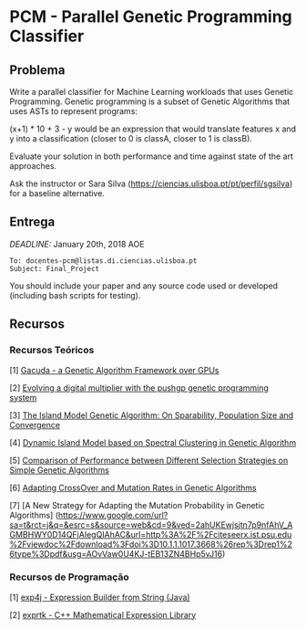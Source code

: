 ﻿# PCM - Parallel Genetic Programming Classifier

## Problema
Write a parallel classifier for Machine Learning workloads that uses Genetic Programming. Genetic programming is a subset of Genetic Algorithms that uses ASTs to represent programs:

(x+1) * 10 + 3 - y would be an expression that would translate features x and y into a classification (closer to 0 is classA, closer to 1 is classB).

Evaluate your solution in both performance and time against state of the art approaches.

Ask the instructor or Sara Silva (https://ciencias.ulisboa.pt/pt/perfil/sgsilva) for a baseline alternative.

## Entrega


*DEADLINE:* January 20th, 2018 AOE
```
To: docentes-pcm@listas.di.ciencias.ulisboa.pt
Subject: Final_Project
```

You should include your paper and any source code used or developed (including bash scripts for testing).



## Recursos
### Recursos Teóricos
[1] [Gacuda - a Genetic Algorithm Framework over GPUs](https://fenix.tecnico.ulisboa.pt/downloadFile/1689244997255766/Thesis.pdf)

[2] [Evolving a digital multiplier with the pushgp genetic programming system](https://dl.acm.org/citation.cfm?id=2466814)

[3] [The Island Model Genetic Algorithm: On Sparability, Population Size and Convergence](http://neo.lcc.uma.es/Articles/WRH98.pdf)

[4] [Dynamic Island Model based on Spectral Clustering in Genetic Algorithm](https://arxiv.org/pdf/1801.01620.pdf)

[5] [Comparison of Performance between Different Selection Strategies on Simple Genetic Algorithms](http://citeseerx.ist.psu.edu/viewdoc/download?doi=10.1.1.140.3747&rep=rep1&type=pdf)

[6] [Adapting CrossOver and Mutation Rates in Genetic Algorithms](http://www.iis.sinica.edu.tw/page/jise/2003/200309_10.pdf)

[7] [A New Strategy for Adapting the Mutation Probability in Genetic Algorithms]
(https://www.google.com/url?sa=t&rct=j&q=&esrc=s&source=web&cd=9&ved=2ahUKEwjsjtn7p9nfAhV_AGMBHWY0D14QFjAIegQIAhAC&url=http%3A%2F%2Fciteseerx.ist.psu.edu%2Fviewdoc%2Fdownload%3Fdoi%3D10.1.1.1017.3668%26rep%3Drep1%26type%3Dpdf&usg=AOvVaw0U4KJ-tEB13ZN4BHp5vJ16)

### Recursos de Programação
[1] [exp4j - Expression Builder from String (Java)](https://www.objecthunter.net/exp4j/index.html)

[2] [exprtk - C++ Mathematical Expression Library](http://www.partow.net/programming/exprtk/)
